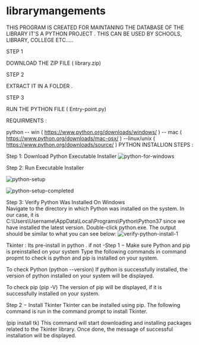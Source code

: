 # librarymangements

THIS PROGRAM IS CREATED FOR MAINTANING THE DATABASE OF THE LIBRARY
IT'S A PYTHON PROJECT .
THIS CAN BE USED BY SCHOOLS, LIBRARY, COLLEGE ETC.....




STEP 1 

DOWNLOAD THE ZIP FILE ( library.zip)

STEP 2 

EXTRACT IT IN A FOLDER .

STEP 3 

RUN THE PYTHON FILE ( Entry-point.py)

REQUIRMENTS :

python -- win ( https://www.python.org/downloads/windows/ )
       -- mac ( https://www.python.org/downloads/mac-osx/ )
       --linux/unix ( https://www.python.org/downloads/source/ )
     PYTHON INSTALLION STEPS :
     
   Step 1: Download Python Executable Installer
     ![python-for-windows](https://user-images.githubusercontent.com/86059089/122679020-c879e300-d206-11eb-8c0d-25f32f237921.png)   
     
   Step 2: Run Executable Installer
     
   ![python-setup](https://user-images.githubusercontent.com/86059089/122679063-00812600-d207-11eb-8a0a-12d3a4a9c85e.png)
    

![python-setup-completed](https://user-images.githubusercontent.com/86059089/122679125-48a04880-d207-11eb-8fce-e4c8013bd6d7.png)

Step 3: Verify Python Was Installed On Windows  
Navigate to the directory in which Python was installed on the system. In our case, it is C:\Users\Username\AppData\Local\Programs\Python\Python37 since we have installed the latest version.
Double-click python.exe.
The output should be similar to what you can see below:
![verify-python-install-1](https://user-images.githubusercontent.com/86059089/122679248-be0c1900-d207-11eb-9d91-5fab1d566519.png)

Tkinter : Its pre-install in python .
if not 
     -Step 1 − Make sure Python and pip is preinstalled on your system
Type the following commands in command propmt to check is python and pip is installed on your system.

To check Python
(python --version)
If python is successfully installed, the version of python installed on your system will be displayed.

To check pip
(pip -V)
The version of pip will be displayed, if it is successfully installed on your system.

Step 2 − Install Tkinter
Tkinter can be installed using pip. The following command is run in the command prompt to install Tkinter.

(pip install tk)
This command will start downloading and installing packages related to the Tkinter library. Once done, the message of successful installation will be displayed.
